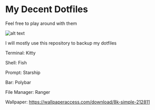 # My Decent Dotfiles
Feel free to play around with them


![alt text](https://i.imgur.com/eeYqimL.png)

I will mostly use this repository to backup my dotfiles

Terminal: Kitty

Shell: Fish

Prompt: Starship

Bar: Polybar

File Manager: Ranger

Wallpaper: https://wallpaperaccess.com/download/8k-simple-212811





